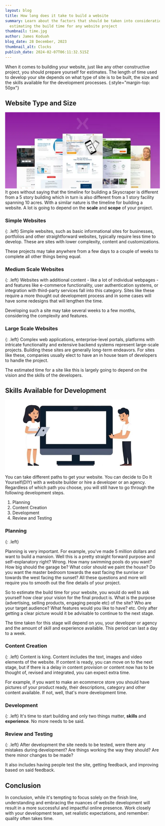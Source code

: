 ```yaml
---
layout: blog
title: How long does it take to build a website
summary: Learn about the factors that should be taken into consideration in
  estimating the build time for any website project
thumbnail: time.jpg
author: James Koduah
blog_date: 28 December, 2023
thumbnail_alt: Clocks
publish_date: 2024-02-07T06:11:32.515Z
---
```

When it comes to building your website, just like any other constructive project, you should prepare yourself for estimates. The length of time used to develop your site depends on what type of site is to be built, the size and the skills available for the development processes.
{:style="margin-top: 50px"}

## Website Type and Size
![5 webpages](/images/website_types.webp)
It goes without saying that the timeline for building a Skyscraper is different from a 5 story building which in turn is also different from a 1 story facility spanning 10 acres. With a similar nature is the timeline for building a website. A lot is going to depend on the **scale** and **scope** of your project.

### Simple Websites
{: .left}
Simple websites, such as basic informational sites for businesses, portfolios and other straightforward websites, typically require less time to develop. These are sites with lower complexity, content and customizations.

These projects may take anywhere from a few days to a couple of weeks to complete all other things being equal.

### Medium Scale Websites
{: .left}
Websites with additional content - like a lot of individual webpages - and features like e-commerce functionality, user authentication systems, or integration with third-party services fall into this category. Sites like these require a more thought out development process and in some cases will have some redesigns that will lengthen the time.

Developing such a site may take several weeks to a few months, considering the complexity and features.

### Large Scale Websites
{: .left}
Complex web applications, enterprise-level portals, platforms with intricate functionality and extensive backend systems represent large-scale projects. Building these sites are generally long-term endeavors. For sites like these, companies usually elect to have an in house team of developers to handle the project.

The estimated time for a site like this is largely going to depend on the vision and the skills of the developers.




## Skills Available for Development
![Vector image of two characters planning a website](/images/planning_website.jpeg)
You can take different paths to get your website. You can decide to Do It Yourself(DIY) with a website builder or hire a developer or an agency. Regardless of which path you choose, you will still have to go through the following development steps.


1. Planning
2. Content Creation
3. Development
4. Review and Testing

### Planning
{: .left}

Planning is very important. For example, you've made 5 million dollars and want to build a mansion. Well this is a pretty straight forward purpose and self-explanatory right? Wrong. How many swimming pools do you want? How big should the garage be? What color should we paint the house? Do you want the master bedroom towards the east facing the sunrise or towards the west facing the sunset? All these questions and more will require you to smooth out the fine details of your project.

So to estimate the build time for your website, you would do well to ask yourself how clear
your vision for the final product is. What is the purpose (advertising, selling products, engaging people etc) of the site? Who are your target audience? What features would you like to have? etc. Only after getting a clear picture would it be advisable to continue to the next stage.

The time taken for this stage will depend on you, your developer or agency and the amount of skill and experience available. This period can last a day to a week.


### Content Creation
{: .left}
Content is king. Content includes the text, images and video elements of the website. If content is ready, you can move on to the next stage, but if there is a delay in content provision or content now has to be thought of, revised and integrated, you can expect extra time.

For example, if you want to make an ecommerce store you should have pictures of your product ready, their descriptions, category and other content available. If not, well, that's more development time. 

### Development
{: .left}
It's time to start building and only two things matter, **skills** and **experience**. No more needs to be said.


### Review and Testing
{: .left}
After development the site needs to be tested, were there any mistakes during development? Are things working the way they should? Are there minor changes to be made?

It also includes having people test the site, getting feedback, and improving based on said feedback.  

## Conclusion
In conclusion, while it's tempting to focus solely on the finish line, understanding and embracing the nuances of website development will result in a more successful and impactful online presence. Work closely with your development team, set realistic expectations, and remember: quality often takes time.

